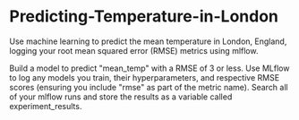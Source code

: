 # Predicting-Temperature-in-London

Use machine learning to predict the mean temperature in London, England, logging your root mean squared error (RMSE) metrics using mlflow.

Build a model to predict "mean_temp" with a RMSE of 3 or less.
Use MLflow to log any models you train, their hyperparameters, and respective RMSE scores (ensuring you include "rmse" as part of the metric name).
Search all of your mlflow runs and store the results as a variable called experiment_results.